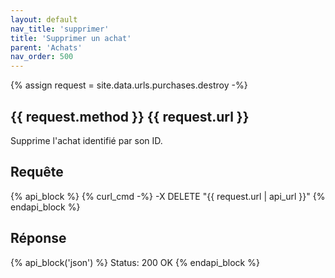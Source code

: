 ```yaml
---
layout: default
nav_title: 'supprimer'
title: 'Supprimer un achat'
parent: 'Achats'
nav_order: 500
---
```

{% assign request = site.data.urls.purchases.destroy -%}
## {{ request.method }} {{ request.url }}

Supprime l'achat identifié par son ID.

## Requête

{% api_block %}
{% curl_cmd -%}
-X DELETE "{{ request.url | api_url }}"
{% endapi_block %}

## Réponse

{% api_block('json') %}
Status: 200 OK
{% endapi_block %}
